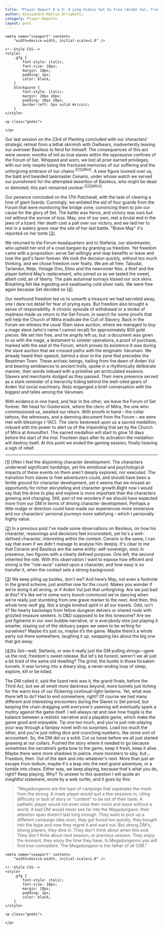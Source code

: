 ```yaml
---
title: "Player Report 8 & 9: A Long Hiatus Set Us Free (Arden Vul, from Lionbeak Campaign)"
author: Alessandro Mattia Arrighetti
category: Player-Reports
layout: post
---
```

<html lang="en">
  
<head>
    <meta charset="UTF-8" />
    <meta http-equiv="X-UA-Compatible" content="IE=edge" />
  
    <meta name="viewport" content=
        "width=device-width, initial-scale=1.0" />
  
    <!--Style CSS-->
    <style>
        .gfg {
            font-style: italic;
            font-size: 18px;
            margin: 10px;
            padding: 2px;
            color: black;
        }
        blockquote {
            font-style: italic;
            margin: 20px 10px;
            padding: 10px 20px;
            border-left: 5px solid #cccccc;
        }
    </style>
</head>
  
<body>
    <p class="gfg">
    </p>
  
    <p class="geeks">
    
    </p>
</body>
  
</html>
Our last session on the 23rd of Planting concluded with our characters’ strategic retreat from a lethal skirmish with Owlbears, inadvertently leaving our overseer Basileus to fend for himself. The consequences of this act were severe: months of toil as true slaves within the oppressive confines of the Forum of Set. Whipped and worn, we lost all prior earned privileges, with our only respite being the fractured memories of our suffering and the unforgiving embrace of our chains <a name="nf1"><sup>[[1]](#fn1)</sup><a>. A new figure loomed over us, the bald and bearded taskmaster Cenario, under whose watch we served our punishment for the attempted desertion of Basileus, who might be dead or demoted; this part remained unclear <a name="nf2"><sup>[[2]](#fn2)</sup><a>.

Our penance concluded on the 17th Patchwall, with the task of clearing a hive of giant lizards. Cunningly, we enlisted the aid of four guards from the Forum that were monitoring the bridge zone, convincing them to join our cause for the glory of Set. The battle was fierce, and victory was ours but not without the sorrow of loss. May, one of our own, met a brutal end in the jaws of a lizard. Her death cast a pall over our victory, and we laid her to rest in a watery grave near the site of her last battle. "Brave May" it's reported on her tomb  <a name="nf3"><sup>[[3]](#fn3)</sup><a>.

We returned to the Forum headquarters and to Stefania, our slavemaster, who upheld her end of a cruel bargain by granting us freedom. Yet freedom came with a proposition: serve Set willingly and reap benefits or leave and lose the god's favor forever. We took the decision quickly, without too much thinking, and we chose freedom over fealty. We are all free: Tabudai, Tarlandur, Reijo, Hotage Ono, Elmo and the newcomer Nox, a thief and the player behind May’s replacement, who joined us as we tasted the sweet, albeit cold, air of liberty. The pale autumnal sunrays kissed our sick skins. Breathing felt like ingesting and swallowing cold silver nails. We were free again because Set decided so <a name="nf4"><sup>[[4]](#fn4)</sup><a>. 

Our newfound freedom led us to unearth a treasure we had secreted away, one I dare not detail for fear of prying eyes. But freedom also brought a sense of responsibility. A chronic episode of withdrawal or a stroke of madness made us return to the Set Forum, in search for some proofs that will help the Church of Mitra eradicate the Cult of Slavery. Back in the Forum we witness the usual 10am slave auction, where we managed to buy a mage slave (who's name I cannot recall) for approximately 800 gold pieces. We set him free, and he angrily left us, but: a document was given to us with the mage, a testament to sinister operations, a proof of purchase,  marked with the seal of the Forum, which proves its existence
It was during the slave auction that we crossed paths with the enigmatic Varumani. We already heard their speech, behind a door in the zone that precedes the Beastmen Town. These archaic beings, hailing from the dawn of Arden Vul and bearing semblances to ancient trolls, spoke in a rhythmically deliberate manner, their words imbued with a primitive yet arcticulated essence. Slavers and merchants dodged as they passed. Their mere presence served as a stark reminder of a hierarchy hiding behind the well-oiled gears of Arden Vul social machinery. Reijo enganged a brief conversation with the biggest and talles among the Varumani.

With evidence in one hand, and fear in the other, we leave the Forum of Set forever. We head for Gosterwick, where the cleric of Mitra, the one who commissioned us, awaited our return. With proofs in hand – the collar tattoos, the witnesses, and a damning document from the Forum – we were met with blessings (-1AC). The cleric bestowed upon us a sacred medallion, imbued with the power to alert us of the impending trial set by the Church of Mitra at Amundfort. The sacred medallion will start to glow 14 days before the start of the trial. Fourteen days after its activation the medallion will destroy itself. 
At this point we ended the gaming session, finally heaving a sigh of relief.

---
<a name="fn1">[[1]](#nf1)</a> Often I feel the disjointing character development. The characters underwnet significant hardships, yet the emotional and psychological impacts of these events on them aren't deeply explored, nor executed. The transition from slaves to free adventurers could, and should have been a fertile ground for character development, yet it seems that we missed an opportunity for richer storytelling and character growth.Right now I would say that the drive to play and explore is more important than the characters growing and changing. Still, part of me wonders if we should have expected more from our DM in terms of driving character development. Perhaps a little nudge or direction could have made our experiences more immersive and our characters' personal journeys more satisfying - which I personally highly value.

<a name="fn2">[[2]](#nf2)</a> In a previous post I've made some observations on Basileus, on how his character, reasonings and decisions feel inconsistent, yet he's a well-defined character, interesting within the context. Cenario is the same, I can say that even if we didn't manage to analyse him deeply. It's clear to me that Cenario and Basileus are the same entity: self-sovereign, stoic in presence, two figures with a clearly defined purpose. One left, the second inherited the role. With this observation I want to expose how efficent and strong is the "role-aura" casted upon a character, and how easy is so transfer it, when the context sets a strong background. 


<a name="fn3">[[3]](#nf3)</a> We keep piling up bodies, don't we? And here’s May, not even a footnote in the grand scheme, just another one for the count. Makes you wonder if we’re doing it all wrong, or if Arden Vul just that unforgiving. Are we just bad at this? It's like we're some sorry bunch convinced we're dancing when we're really just stumbling from one grave marker to the next.
And then, this whole lone-wolf gig. Not a single kindred spirit in all our travels. Odd, isn't it? No hearty backslaps from fellow dungeon delvers or shared nods with grizzled treasure seekers. Is D&D supposed to be this lonesome? Are we just figments in our own bubble narrative, or is everybody else just playing it smarter, staying out of the obituary pages we seem to be writing for ourselves?
Maybe it’s just us, maybe it’s the game. Maybe there’s a whole party out there somewhere, laughing it up, swapping lies about the big one that got away.

<a name="fn4">[[4]](#nf4)</a>So Set—well, Stefania, or was it really just the DM pulling strings—gave us the nod, freedom's sweet release. But let's be honest, weren't we all just a bit tired of the same old dwelling? The grind, the hustle in those forsaken tunnels. It was turning into a dreary slog, a never-ending loop of sleep, explore, kill or be killed.

The DM called it, said the lizard nest was it, the grand finale, before the Third Act, but we all smelt more darkness beyond, more tunnels just itching for the warm kiss of our flickering continual-light-lanterns. Yet, what was there left to do? Had to end somewhere, right? Of course we had many different and interesting encounters during the Slaves to Set period, but keeping the chain dragging until everyone's yawning will eventually spark a mutiny against the game itself. 
I will always rat and rave how fragile is the balance between a realistic narrative and a playable game, which make the game good and enjoyable. Tip one too much, and you're just role-playing your way through a fantasy novel with no surprises. Load too much the other, and you're just rolling dice and crunching numbers, like some sort of accountant.
So, the DM did us a solid. Cut us loose before we all just started gnawing at our collars. Pushed the story where it needed to go because sometimes the narrative’s gotta bow to the game, keep it fresh, keep it alive. Maybe there were more shadows to pierce, more monsters to slay, but...
Freedom, then. Out of the dark and into whatever's next. More than just an escape from tedium, maybe it's a leap into the next grand adventure, or a tumble into chaos. Either way, we keep playing, because that's what you do, right? Keep playing. Why? To answer to this question I will quote an insightful statement, wrote by a web surfer, and it goes by this: 

<p class="gfg">
<blockquote>
"Megadungeons are the type of campaign that separates the meek from the strong. A meek player would quit a few sessions in, citing difficulty or lack of story or "content" to be not of their taste. A pathetic player would not even raise their voice and leave without a world. A bad DM would never see far into the Megadungeon, their attention span doesn't last long enough. They want to pick up a different campaign idea soon, they got bored too quickly, they bought into the hype and now they regret it and want out.
But strong DM's, strong players, they dive in. They don't think about when this end. They don't think about next session, or previous session. They enjoy the moment, they enjoy the time they have. In Megadungeons you will find true comradeire. The Megadungeon is the father of all OSR."</blockquote>







<html lang="en">
  
<head>
    <meta charset="UTF-8" />
    <meta http-equiv="X-UA-Compatible" content="IE=edge" />
  
    <meta name="viewport" content=
        "width=device-width, initial-scale=1.0" />
  
    <!--Style CSS-->
    <style>
        .gfg {
            font-style: italic;
            font-size: 18px;
            margin: 10px;
            padding: 2px;
            color: black;
        }
    </style>
</head>
  
<body>
    <p class="gfg">
     </p>
  
    <p class="geeks">
    
    </p>
</body>
  
</html>
